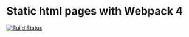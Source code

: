Static html pages with Webpack 4
================================

[![Build Status](https://travis-ci.org/ivarprudnikov/webpack-static-html-pages.svg?branch=master)](https://travis-ci.org/ivarprudnikov/webpack-static-html-pages)

